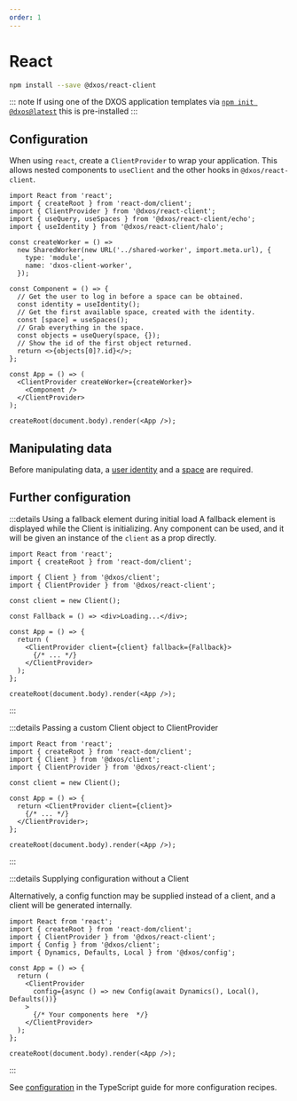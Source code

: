 ```yaml
---
order: 1
---
```


# React

```bash
npm install --save @dxos/react-client
```

::: note
If using one of the DXOS application templates via [`npm init @dxos@latest`](../../tooling/app-templates.md) this is pre-installed
:::

## Configuration

When using `react`, create a `ClientProvider` to wrap your application. This allows nested components to `useClient` and the other hooks in `@dxos/react-client`.

```tsx file=./snippets/create-client-react.tsx#L5-
import React from 'react';
import { createRoot } from 'react-dom/client';
import { ClientProvider } from '@dxos/react-client';
import { useQuery, useSpaces } from '@dxos/react-client/echo';
import { useIdentity } from '@dxos/react-client/halo';

const createWorker = () =>
  new SharedWorker(new URL('../shared-worker', import.meta.url), {
    type: 'module',
    name: 'dxos-client-worker',
  });

const Component = () => {
  // Get the user to log in before a space can be obtained.
  const identity = useIdentity();
  // Get the first available space, created with the identity.
  const [space] = useSpaces();
  // Grab everything in the space.
  const objects = useQuery(space, {});
  // Show the id of the first object returned.
  return <>{objects[0]?.id}</>;
};

const App = () => (
  <ClientProvider createWorker={createWorker}>
    <Component />
  </ClientProvider>
);

createRoot(document.body).render(<App />);
```

## Manipulating data

Before manipulating data, a [user identity](../../halo/react.md) and a [space](../react/README.md) are required.

## Further configuration

:::details Using a fallback element during initial load
A fallback element is displayed while the Client is initializing. Any component can be used, and it will be given an instance of the `client` as a prop directly.

```tsx file=./snippets/create-client-react-with-fallback.tsx#L5-
import React from 'react';
import { createRoot } from 'react-dom/client';

import { Client } from '@dxos/client';
import { ClientProvider } from '@dxos/react-client';

const client = new Client();

const Fallback = () => <div>Loading...</div>;

const App = () => {
  return (
    <ClientProvider client={client} fallback={Fallback}>
      {/* ... */}
    </ClientProvider>
  );
};

createRoot(document.body).render(<App />);
```

:::

:::details Passing a custom Client object to ClientProvider

```tsx file=./snippets/create-client-react-with-client.tsx#L5-
import React from 'react';
import { createRoot } from 'react-dom/client';
import { Client } from '@dxos/client';
import { ClientProvider } from '@dxos/react-client';

const client = new Client();

const App = () => {
  return <ClientProvider client={client}>
    {/* ... */}
  </ClientProvider>;
};

createRoot(document.body).render(<App />);
```

:::

:::details Supplying configuration without a Client

Alternatively, a config function may be supplied instead of a client, and a client will be generated internally.

```tsx file=./snippets/create-client-react-with-config.tsx#L5-
import React from 'react';
import { createRoot } from 'react-dom/client';
import { ClientProvider } from '@dxos/react-client';
import { Config } from '@dxos/client';
import { Dynamics, Defaults, Local } from '@dxos/config';

const App = () => {
  return (
    <ClientProvider
      config={async () => new Config(await Dynamics(), Local(), Defaults())}
    >
      {/* Your components here  */}
    </ClientProvider>
  );
};

createRoot(document.body).render(<App />);

```

:::

See [configuration](../../typescript/config.md) in the TypeScript guide for more configuration recipes.
